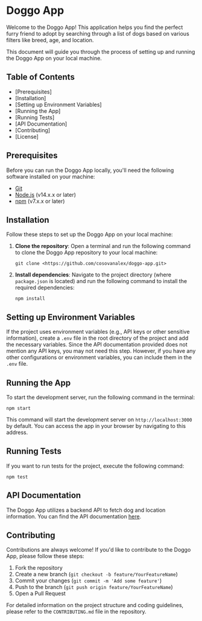 # Doggo App

Welcome to the Doggo App! This application helps you find the perfect furry friend to adopt by searching through a list of dogs based on various filters like breed, age, and location.

This document will guide you through the process of setting up and running the Doggo App on your local machine.

## Table of Contents

- [Prerequisites]
- [Installation]
- [Setting up Environment Variables]
- [Running the App]
- [Running Tests]
- [API Documentation]
- [Contributing]
- [License]

## Prerequisites

Before you can run the Doggo App locally, you'll need the following software installed on your machine:

- [Git](https://git-scm.com/downloads)
- [Node.js](https://nodejs.org/en/download/) (v14.x.x or later)
- [npm](https://www.npmjs.com/get-npm) (v7.x.x or later)

## Installation

Follow these steps to set up the Doggo App on your local machine:

1. **Clone the repository**: Open a terminal and run the following command to clone the Doggo App repository to your local machine:
    
    ```
    git clone <https://github.com/cosovanalex/doggo-app.git>
    
    ```
    
2. **Install dependencies**: Navigate to the project directory (where `package.json` is located) and run the following command to install the required dependencies:
    
    ```
    npm install
    
    ```
    

## Setting up Environment Variables

If the project uses environment variables (e.g., API keys or other sensitive information), create a `.env` file in the root directory of the project and add the necessary variables. Since the API documentation provided does not mention any API keys, you may not need this step. However, if you have any other configurations or environment variables, you can include them in the `.env` file.

## Running the App

To start the development server, run the following command in the terminal:

```
npm start

```

This command will start the development server on `http://localhost:3000` by default. You can access the app in your browser by navigating to this address.

## Running Tests

If you want to run tests for the project, execute the following command:

```
npm test

```

## API Documentation

The Doggo App utilizes a backend API to fetch dog and location information. You can find the API documentation [here](https://frontend-take-home.fetch.com/).
## Contributing

Contributions are always welcome! If you'd like to contribute to the Doggo App, please follow these steps:

1. Fork the repository
2. Create a new branch (`git checkout -b feature/YourFeatureName`)
3. Commit your changes (`git commit -m 'Add some feature'`)
4. Push to the branch (`git push origin feature/YourFeatureName`)
5. Open a Pull Request

For detailed information on the project structure and coding guidelines, please refer to the `CONTRIBUTING.md` file in the repository.
